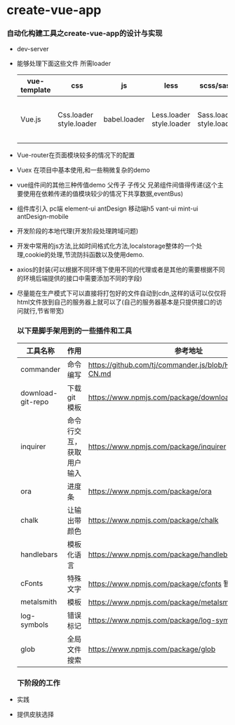 # create-vue-app
### 自动化构建工具之create-vue-app的设计与实现

* dev-server

* 能够处理下面这些文件  所需loader

  | vue-template | css                     | js           | less                     | scss/sass                | img                              | font        |
  | ------------ | ----------------------- | ------------ | ------------------------ | ------------------------ | -------------------------------- | ----------- |
  | Vue.js       | Css.loader style.loader | babel.loader | Less.loader style.loader | Sass.loader style.loader | file-loader image-webpack-loader | file.loader |

* Vue-router在页面模块较多的情况下的配置

* Vuex  在项目中基本使用,和一些稍微复杂的demo

* vue组件间的其他三种传值demo  父传子  子传父 兄弟组件间值得传递(这个主要使用在依赖传递的值模块较少的情况下共享数据,eventBus)

* 组件库引入 pc端 element-ui antDesign  移动端h5 vant-ui mint-ui antDesign-mobile

* 开发阶段的本地代理(开发阶段处理跨域问题)

* 开发中常用的js方法,比如时间格式化方法,localstorage整体的一个处理,cookie的处理,节流防抖函数以及使用demo.

* axios的封装(可以根据不同环境下使用不同的代理或者是其他的需要根据不同的环境后端提供的接口中需要添加不同的字段)

* 尽量能在生产模式下可以直接将打包好的文件自动到cdn,这样的话可以仅仅将html文件放到自己的服务器上就可以了(自己的服务器基本是只提供接口的访问就行,节省带宽)

  ### 以下是脚手架用到的一些插件和工具

  | 工具名称          | 作用                     | 参考地址                                                     |
  | ----------------- | ------------------------ | ------------------------------------------------------------ |
  | commander         | 命令编写                 | https://github.com/tj/commander.js/blob/HEAD/Readme_zh-CN.md |
  | download-git-repo | 下载git模板              | https://www.npmjs.com/package/download-git-repo              |
  | inquirer          | 命令行交互，获取用户输入 | https://www.npmjs.com/package/inquirer                       |
  | ora               | 进度条                   | https://www.npmjs.com/package/ora                            |
  | chalk             | 让输出带颜色             | https://www.npmjs.com/package/chalk                          |
  | handlebars        | 模板化语言               | https://www.npmjs.com/package/handlebars                     |
  | cFonts            | 特殊文字                 | https://www.npmjs.com/package/cfonts   暂未使用              |
  | metalsmith        | 模板                     | https://www.npmjs.com/package/metalsmith    暂未使用         |
  | log-symbols       | 错误标记                 | https://www.npmjs.com/package/log-symbols                    |
  | glob              | 全局文件搜索             | https://www.npmjs.com/package/glob                           |
  

  

  ### 下阶段的工作
 * 实践
 * 提供皮肤选择




